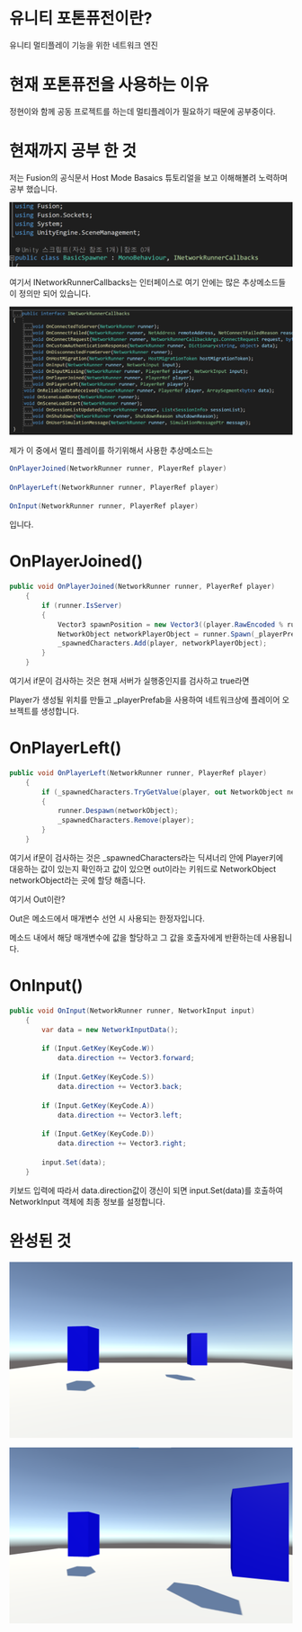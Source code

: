 # 유니티 포톤퓨전이란?

유니티 멀티플레이 기능을 위한 네트워크 엔진

# 현재 포톤퓨전을 사용하는 이유

정현이와 함께 공동 프로젝트를 하는데 멀티플레이가 필요하기 때문에 공부중이다.

# 현재까지 공부 한 것

저는 Fusion의 공식문서 Host Mode Basaics 튜토리얼을 보고 이해해볼려 노력하며 공부 했습니다.

![Untitled](1.Png)

여기서 INetworkRunnerCallbacks는 인터페이스로 여기 안에는 많은 추상메소드들이 정의만 되어 있습니다.

![Untitled](2.Png)

제가 이 중에서 멀티 플레이를 하기위해서 사용한 추상메소드는

```csharp
OnPlayerJoined(NetworkRunner runner, PlayerRef player)

OnPlayerLeft(NetworkRunner runner, PlayerRef player)

OnInput(NetworkRunner runner, PlayerRef player)
```

입니다.

# OnPlayerJoined()

```csharp
public void OnPlayerJoined(NetworkRunner runner, PlayerRef player) 
    {
        if (runner.IsServer)
        {
            Vector3 spawnPosition = new Vector3((player.RawEncoded % runner.Config.Simulation.DefaultPlayers) * 3, 1, 0);
            NetworkObject networkPlayerObject = runner.Spawn(_playerPrefab, spawnPosition, Quaternion.identity, player);
            _spawnedCharacters.Add(player, networkPlayerObject);
        }
    }
```

여기서 if문이 검사하는 것은 현재 서버가 실행중인지를 검사하고 true라면

Player가 생성될 위치를 만들고 _playerPrefab을 사용하여 네트워크상에 플레이어 오브젝트를 생성합니다.

# OnPlayerLeft()

```csharp
public void OnPlayerLeft(NetworkRunner runner, PlayerRef player) 
    {
        if (_spawnedCharacters.TryGetValue(player, out NetworkObject networkObject))
        {
            runner.Despawn(networkObject);
            _spawnedCharacters.Remove(player);
        }
    }
```

여기서 if문이 검사하는 것은 _spawnedCharacters라는 딕셔너리 안에 Player키에 대응하는 값이 있는지 확인하고 값이 있으면 out이라는 키워드로 NetworkObject networkObject라는 곳에 할당 해줍니다.

여기서 Out이란?

Out은 메소드에서 매개변수 선언 시 사용되는 한정자입니다.

메소드 내에서 해당 매개변수에 값을 할당하고 그 값을 호출자에게 반환하는데 사용됩니다.

# OnInput()

```csharp
public void OnInput(NetworkRunner runner, NetworkInput input) 
    {
        var data = new NetworkInputData();

        if (Input.GetKey(KeyCode.W))
            data.direction += Vector3.forward;

        if (Input.GetKey(KeyCode.S))
            data.direction += Vector3.back;

        if (Input.GetKey(KeyCode.A))
            data.direction += Vector3.left;

        if (Input.GetKey(KeyCode.D))
            data.direction += Vector3.right;

        input.Set(data);
    }
```

키보드 입력에 따라서 data.direction값이 갱신이 되면 input.Set(data)를 호출하여 NetworkInput 객체에 최종 정보를 설정합니다.

# 완성된 것

![Untitled](3.Png)

![Untitled](4.Png)